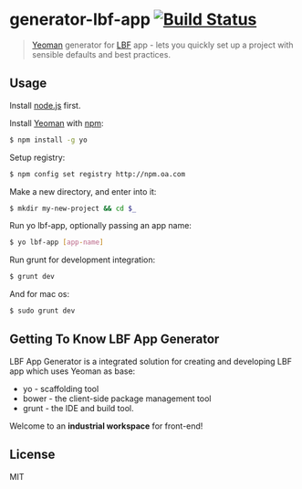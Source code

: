 # generator-lbf-app [![Build Status](https://secure.travis-ci.org/mice530/generator-lbf-app.png?branch=master)](https://travis-ci.org/mice530/generator-lbf-app)

> [Yeoman](http://yeoman.io) generator for [LBF](http://lbf.epc.oa.com) app - lets you quickly set up a project with sensible defaults and best practices.


## Usage

Install [node.js](http://nodejs.org) first.

Install [Yeoman](http://yeoman.io) with [npm](http://npmjs.org):
```bash
$ npm install -g yo
```

Setup registry:
```bash
$ npm config set registry http://npm.oa.com
```

Make a new directory, and enter into it:
```bash
$ mkdir my-new-project && cd $_
```

Run yo lbf-app, optionally passing an app name:
```bash
$ yo lbf-app [app-name]
```

Run grunt for development integration:
```bash
$ grunt dev
```
And for mac os:
```bash
$ sudo grunt dev
```

## Getting To Know LBF App Generator

LBF App Generator is a integrated solution for creating and developing LBF app which uses Yeoman as base:
 * yo - scaffolding tool
 * bower - the client-side package management tool
 * grunt - the IDE and build tool.

Welcome to an **industrial workspace** for front-end!

## License

MIT
